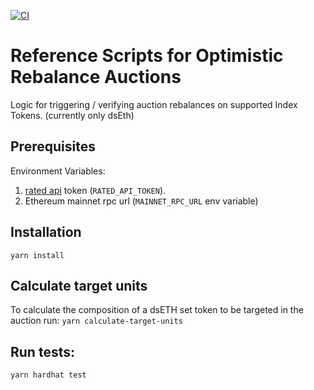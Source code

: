 [![CI](https://github.com/IndexCoop/optimistic-auction-query/actions/workflows/ci.yml/badge.svg)](https://github.com/IndexCoop/optimistic-auction-query/actions/workflows/ci.yml/badge.svg)

# Reference Scripts for Optimistic Rebalance Auctions
Logic for triggering / verifying auction rebalances on supported Index Tokens.  (currently only dsEth)

## Prerequisites
Environment Variables:
1. [rated api](https://api-docs.rated.network/getting-started/welcome) token (`RATED_API_TOKEN`). 
2. Ethereum mainnet rpc url (`MAINNET_RPC_URL` env variable)

## Installation
`yarn install`

## Calculate target units 
To calculate the composition of a dsETH set token to be targeted in the auction run:
`yarn calculate-target-units`

## Run tests:
`yarn hardhat test`
